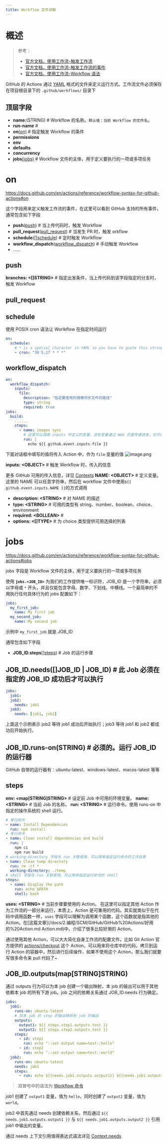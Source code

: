 ```yaml
---
title: Workflow 文件详解
---
```


# 概述

> 参考：
>
> - [官方文档，使用工作流-触发工作流](https://docs.github.com/en/actions/using-workflows/triggering-a-workflow)
> - [官方文档，使用工作流-触发工作流的事件](https://docs.github.com/en/actions/using-workflows/events-that-trigger-workflows)
> - [官方文档，使用工作流-Workflow 语法](https://docs.github.com/en/actions/using-workflows/workflow-syntax-for-github-actions)

GitHub 的 Actions 通过 [YAML](docs/2.编程/无法分类的语言/YAML.md) 格式的文件来定义运行方式。工作流文件必须保存在项目根目录下的 `.github/workflows/` 目录下

## 顶层字段

- **name:**(STRING) # Workflow 的名称。`默认值：当前 Workflow 的文件名`。
- **run-name** # 
- **on**[(on)](#on) # 指定触发 Workflow 的条件
- **permissions**
- **env**
- **defaults**
- **concurrency**
- **jobs**[(jobs)](#jobs) #  Workflow 文件的主体，用于定义要执行的一项或多项任务

# on

https://docs.github.com/en/actions/reference/workflow-syntax-for-github-actions#on

这个字段用来定义触发工作流的事件，在这里可以看到 GitHub 支持的所有事件，通常包含如下字段

- **push**([push](#push)) # 当上传代码时，触发 Workflow
- **pull_request**([pull_request](#pull_request)) # 当发生 PR 时，触发 orkflow
- **schedule**(\[][schedule](#schedule)) # 定时触发 Worlkflow
- **workflow_dispatch**([workflow_dispatch](#workflow_dispatch)) # 手动触发 Workflow
- ......

## push

**branches: <[]STRING>** # 指定出发条件，当上传代码到该字段指定的分支时，触发 Workflow

## pull_request

## schedule

使用 POSIX cron 语法让 Worlkflow 在指定时间运行

```yaml
on:
  schedule:
    # * is a special character in YAML so you have to quote this string
    - cron: "30 5,17 * * *"
```

## workflow_dispatch

```yaml
on:
  workflow_dispatch:
    inputs:
      file:
        description: "指定要使用的镜像同步文件的路径"
        type: string
        required: true
jobs:
  build:
    ......
    steps:
      - name: images sync
        # 这里可以调用 inputs 中定义的变量，这些变量通过 Web 页面传递进来，也可以通过 CLI 传递进来。
        run: |
          echo ${{ github.event.inputs.file }}
```

下面对话框中填写的值将传入 Action 中，作为 `file` 变量的值
![image.png](https://notes-learning.oss-cn-beijing.aliyuncs.com/sytu80/1643186313475-dfed2719-28b6-4680-8a28-b6a6772763c8.png)

**inputs: \<OBJECT>** # 触发 Workflow 时，传入的信息

更多 GitHub 可用的传入信息，详见 [Contexts](https://docs.github.com/en/actions/learn-github-actions/contexts#github-context)
**NAME: \<OBJECT>** # 定义变量。这里的 NAME 可以任意字符串，然后在 workflow 文件中使用`${{ github.event.inputs.NAME }}`的方式调用

- **description: \<STRING>** # 对 NAME 的描述
- **type: \<STRING>** # 可用的类型有 string、number、boolean、choice、environment
- **required: \<BOLLEAN>** #
- **options: <\[]TYPE>** # 为 choice 类型提供可用选择的列表

# jobs

https://docs.github.com/en/actions/reference/workflow-syntax-for-github-actions#jobs

jobs 字段是 Workflow 文件的主体，用于定义要执行的一项或多项任务

使用 **`jobs.<JOB_ID>`** 为我们的工作提供唯一标识符，JOB_ID 是一个字符串，必须以字母或 `*` 开头，并且仅能包含字母、数字、下划线、中横线。一个最简单的不用执行任何具体行为的 jobs 配置如下：

```yaml
jobs:
  my_first_job:
    name: My first job
  my_second_job:
    name: My second job
```

示例中 `my_first_job` 就是 JOB_ID

通常包含如下字段

- **JOB_ID.steps**[][steps](#steps)) # Job 的运行步骤

## JOB_ID.needs([]JOB_ID | JOB_ID) # 此 Job 必须在指定的 JOB_ID 成功后才可以执行

```yaml
jobs:
  job1:
  job2:
    needs: job1
  job3:
    needs: [job1, job2]
```

上面这个示例表示 job2 等待 job1 成功后开始执行；job3 等待 job1 和 job2 都成功后开始执行。

## JOB_ID.runs-on(STRING) # 必须的。运行 JOB_ID 的运行器

GitHub 自带的运行器有：ubuntu-latest、windows-latest、macos-latest 等等

## steps

**env: \<map\[STRING]STRING>** # 设定前 Job 中可用的环境变量。
**name: \<STRING>** # 当前 Job 的名称。
**run: \<STRING>** # 运行命令。使用 runs-on 中指定的操作系统的 shell 运行。

```yaml
# 单行命令
- name: Install Dependencies
  run: npm install
# 多行命令
- name: Clean install dependencies and build
  run: |
    npm ci
    npm run build
# working-directory 字段与 run 关联使用，可以用来指定运行命令的工作目录
- name: Clean temp directory
  run: rm -rf *
  working-directory: ./temp
# shell 字段与 run 关联使用。可以用来指定运行命令的 shell
steps:
  - name: Display the path
    run: echo $PATH
    shell: bash
```

**uses: \<STRING>** # 当前步骤要使用的 Action。
在这里可以指定其他 Action 作为工作流的一部分来运行，本质上，Action 是可重用的代码。其实就类似于在代码中调用函数一样，`uses` 字段可以理解为调用某个函数，这个函数就是指其他的 Action。在[这篇文章](/docs/2.编程/SCM/GitHub/GitHub%20Actions/好用的%20Action.md Action.md)中，介绍了很多比较好用的 Action。

通过使用其他 Action，可以大大简化自身工作流的配置文件。比如 Git Action 官方提供的 [actions/checkout](https://github.com/actions/checkout) 这个 Action，可以用来将仓库中的代码，拷贝到运行 Action 的容器中，然后进行后续操作，如果不使用这个 Action，那么我们就要写很多命令来 pull 代码了~

## JOB_ID.outputs(map[STRING]STRING)

通过 outputs 行为可以为本 job 创建一个输出映射，本 job 的输出可以用于其他依赖本 job 的所有下游 job。job 之间的依赖关系通过 JOB_ID.needs 行为确定。

```yaml
jobs:
  job1:
    runs-on: ubuntu-latest
    # 将本 job 的 step 的输出映射到 job 的输出
    outputs:
      output1: ${{ steps.step1.outputs.test }}
      output2: ${{ steps.step2.outputs.test }}
    steps:
      - id: step1
        run: echo "::set-output name=test::hello"
      - id: step2
        run: echo "::set-output name=test::world"
  job2:
    runs-on: ubuntu-latest
    needs: job1
    steps:
      - run: echo ${{needs.job1.outputs.output1}} ${{needs.job1.outputs.output2}}
```

> 双冒号中的语法为 [Workflow 命令](/docs/2.编程/编程工具/SCM/GitHub/GitHub%20Actions/Workflow%20文件详解/Workflow%20命令.md)

job1 创建了 `output1` 变量，值为 `hello`，同时创建了 `output2` 变量，值为 `world`。

job2 中首先通过 needs 创建依赖关系，然后通过 `${{ needs.job1.outputs.output1 }}` 与 `${{ needs.job1.outputs.output2 }}` 引用 job1 中输出的变量。

通过 needs 上下文引用值得表达式语法详见 [Context,needs](https://docs.github.com/en/actions/learn-github-actions/contexts#needs-context)
